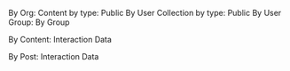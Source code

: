 By Org:
 Content by type:
  Public
  By User
 Collection by type:
  Public
  By User
 Group:
  By Group
 
By Content:
  Interaction Data

By Post:
  Interaction Data
 
 
 

 
